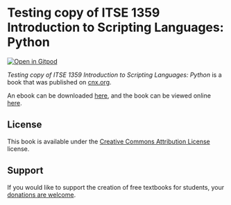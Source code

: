 # Testing copy of ITSE 1359 Introduction to Scripting Languages: Python

[![Open in Gitpod](https://gitpod.io/button/open-in-gitpod.svg)](https://gitpod.io/from-referrer/)

_Testing copy of ITSE 1359 Introduction to Scripting Languages: Python_ is a book that was published on [cnx.org](https://cnx.org/).

An ebook can be downloaded [here](https://github.com/cnx-user-books/cnxbook-testing-copy-of-itse-1359-introduction-to-scripting-languages-python/releases/latest), and the book can be viewed online [here](https://github.com/cnx-user-books/cnxbook-testing-copy-of-itse-1359-introduction-to-scripting-languages-python/releases/latest).

## License
This book is available under the [Creative Commons Attribution License](./LICENSE) license.

## Support
If you would like to support the creation of free textbooks for students, your [donations are welcome](https://riceconnect.rice.edu/donation/support-openstax-banner).
